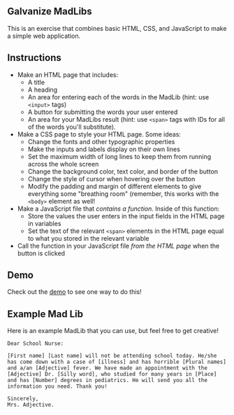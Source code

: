 ## Galvanize MadLibs

This is an exercise that combines basic HTML, CSS, and JavaScript to make a simple web application.

## Instructions

* Make an HTML page that includes:
    * A title
    * A heading
    * An area for entering each of the words in the MadLib (hint: use `<input>` tags)
    * A button for submitting the words your user entered
    * An area for your MadLibs result (hint: use `<span>` tags with IDs for all of the words you'll substitute).
* Make a CSS page to style your HTML page. Some ideas:
    * Change the fonts and other typographic properties
    * Make the inputs and labels display on their own lines
    * Set the maximum width of long lines to keep them from running across the whole screen
    * Change the background color, text color, and border of the button
    * Change the style of cursor when hovering over the button
    * Modify the padding and margin of different elements to give everything some "breathing room" (remember, this works with the `<body>` element as well!
* Make a JavaScript file that *contains a function*. Inside of this function:
    * Store the values the user enters in the input fields in the HTML page in variables
    * Set the text of the relevant `<span>` elements in the HTML page equal to what you stored in the relevant variable
* Call the function in your JavaScript file *from the HTML page* when the button is clicked

## Demo

Check out the [demo](https://madlibs-zbshloqlhk.now.sh/) to see one way to do this!

## Example Mad Lib

Here is an example MadLib that you can use, but feel free to get creative!

```
Dear School Nurse:

[First name] [Last name] will not be attending school today. He/she has come down with a case of [illness] and has horrible [Plural names] and a/an [Adjective] fever. We have made an appointment with the [Adjective] Dr. [Silly word], who studied for many years in [Place] and has [Number] degrees in pediatrics. He will send you all the information you need. Thank you! 

Sincerely,
Mrs. Adjective.
```

